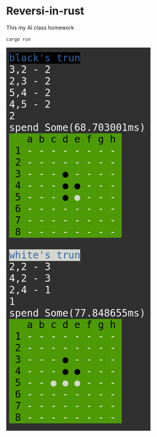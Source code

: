 # Reversi-in-rust

This my AI class homework

```sh
cargo run
```

![](res/demo.png?raw=true "Demo")

